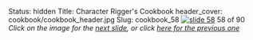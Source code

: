 Status: hidden
Title: Character Rigger's Cookbook
header_cover: cookbook/cookbook_header.jpg
Slug: cookbook_58
[![slide 58](https://dl.dropboxusercontent.com/u/2977490/presentations/cookbook/img58.jpg)](cookbook_59)
58 of 90
_Click on the image for the [next slide](cookbook_59), or click [here for the previous one](cookbook_57)_

